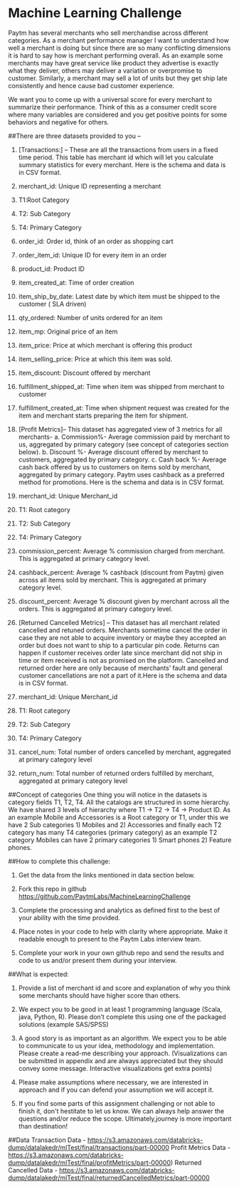 # Machine Learning Challenge

Paytm has several merchants who sell merchandise across different categories. As a merchant performance manager I want to understand how well a merchant is doing but since there are so many conflicting dimensions it is hard to say how is merchant performing overall. As an example some merchants may have great service like product they advertise is exactly what they deliver, others may deliver a variation or overpromise to customer. Similarly, a merchant may sell a lot of units but they get ship late consistently and hence cause bad customer experience. 

We want you to come up with a universal score for every merchant to summarize their performance. Think of this as a consumer credit score where many variables are considered and you get positive points for some behaviors and negative for others.


##There are three datasets provided to you –
1.	[Transactions:] – These are all the transactions from users in a fixed time period. This table has merchant id which will let you calculate summary statistics for every merchant. Here is the schema and data is in CSV format.
  1.    merchant_id: Unique ID representing a merchant
  2.    T1:Root Category
  3.    T2: Sub Category
  4.    T4: Primary Category
  5.    order_id: Order id, think of an order as shopping cart
  6.    order_item_id: Unique ID for every item in an order
  7.    product_id: Product ID
  8.    item_created_at: Time of order creation
  9.    item_ship_by_date:  Latest date by which item must be shipped to the customer ( SLA driven)
  10.   qty_ordered: Number of units ordered for an item
  11.   item_mp: Original price of an item
  12.   item_price: Price at which merchant is offering this product
  13.   item_selling_price: Price at which this item was sold.
  14.   item_discount: Discount offered by merchant
  15.   fulfillment_shipped_at: Time when item was shipped from merchant to customer
  16.   fulfillment_created_at: Time when shipment request was created for the item and merchant starts preparing the item   for shipment.

2.	[Profit Metrics]–  This dataset has aggregated view of 3 metrics for all merchants-
  a.	Commission%-   Average commission paid by merchant to us, aggregated by primary category (see concept of categories section below).
  b.	Discount %-    Average discount offered by merchant to customers, aggregated by primary category.
  c.	Cash back %-   Average cash back offered by us to customers on items sold by merchant, aggregated by primary category.                       Paytm uses cashback as a preferred method for promotions.
Here is the schema and data is in CSV format.
  1.  merchant_id: Unique Merchant_id
  2.  T1: Root category
  3.  T2: Sub Category
  4.  T4: Primary Category
  5.  commission_percent: Average % commission charged from merchant. This is aggregated at primary category level.
  6.  cashback_percent: Average % cashback (discount from Paytm) given across all items sold by merchant. This is aggregated at primary category level.
  7.  discount_percent: Average % discount given by merchant across all the orders. This is aggregated at primary category level.

3.	[Returned Cancelled Metrics] – This dataset has all merchant related cancelled and retuned orders. Merchants sometime cancel the order in case they are not able to acquire inventory or maybe they accepted an order but does not want to ship to a particular pin code. Returns can happen if customer receives order late since merchant did not ship in time or item received is not as promised on the platform. Cancelled and returned order here are only because of merchants’ fault and general customer cancellations are not a part of it.Here is the schema and data is in CSV format.
  1.  merchant_id: Unique Merchant_id
  2.  T1: Root category
  3.  T2: Sub  Category
  4.  T4: Primary Category
  5.  cancel_num: Total number of orders cancelled by merchant, aggregated at primary category level
  6.  return_num: Total number of returned orders fulfilled by merchant, aggregated at primary category level

##Concept of categories 
One thing you will notice in the datasets is category fields T1, T2, T4. All the catalogs are structured in some hierarchy. We have shared 3 levels of hierarchy where T1 -> T2 -> T4 -> Product ID. As an example Mobile and Accessories is a Root category or T1, under this we have 2 Sub categories 1) Mobiles and 2) Accessories and finally each T2 category has many T4 categories (primary category) as an example T2 category Mobiles can have 2 primary categories 1) Smart phones 2) Feature phones. 

##How to complete this challenge:
1.	Get the data from the links mentioned in data section below.

2.	Fork this repo in github https://github.com/PaytmLabs/MachineLearningChallenge

3.	Complete the processing and analytics as defined first to the best of your ability with the time provided.

4.	Place notes in your code to help with clarity where appropriate. Make it readable enough to present to the Paytm Labs interview team.

5.	Complete your work in your own github repo and send the results and code to us and/or present them during your interview.

##What is expected:
1.	Provide a list of merchant id and score and explanation of why you think some merchants should have higher score than others.

2.	We expect you to be good in at least 1 programming language (Scala, java, Python, R). Please don’t complete this using one of the packaged solutions (example SAS/SPSS)

3.	A good story is as important as an algorithm. We expect you to be able to communicate to us your idea, methodology and implementation. Please create a read-me describing your approach. (Visualizations can be submitted in appendix and are always appreciated but they should convey some message. Interactive visualizations get extra points)

4.	Please make assumptions where necessary, we are interested in approach and if you can defend your assumption we will accept it.

5.  If you find some parts of this assignment challenging or not able to finish it, don't hestitate to let us know. We can always help answer the questions and/or reduce the scope. Ultimately,journey is more important than destination!

##Data
Transaction Data - https://s3.amazonaws.com/databricks-dump/datalakedr/mlTest/final/transactions/part-00000
Profit Metrics Data - https://s3.amazonaws.com/databricks-dump/datalakedr/mlTest/final/profitMetrics/part-00000)
Returned Cancelled Data - https://s3.amazonaws.com/databricks-dump/datalakedr/mlTest/final/returnedCancelledMetrics/part-00000












